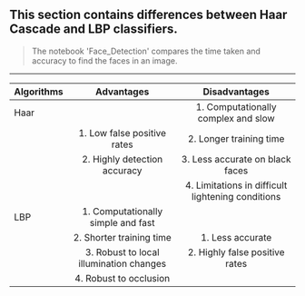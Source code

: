 ## This section contains differences between Haar Cascade and LBP classifiers. 
> The notebook 'Face_Detection' compares the time taken and accuracy to find the faces in an image.
<hr>


| Algorithms    | Advantages                            | Disadvantages                            |
| ------------- |:-------------------------------------:| :---------------------------------------:|
| Haar          |                                       | 1. Computationally complex and slow
|               | 1. Low false positive rates           | 2. Longer training time                 |
|               | 2. Highly detection accuracy          | 3. Less accurate on black faces          |
|               |                                       | 4. Limitations in difficult lightening conditions  |
| LBP           | 1. Computationally simple and fast    |                                     | 
|               | 2. Shorter training time              | 1. Less accurate                          | 
|               | 3. Robust to local illumination changes | 2. Highly false positive rates         |
|               | 4. Robust to occlusion                |                                       | 
